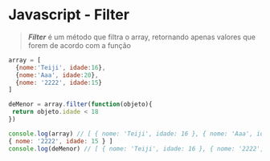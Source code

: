 # Javascript - Filter

> ***Filter*** é um método que filtra o array, retornando apenas valores que forem de acordo com a função

```javascript
array = [
  {nome:'Teiji', idade:16},
  {nome:'Aaa', idade:20},
  {nome: '2222', idade:15}
]

deMenor = array.filter(function(objeto){
 return objeto.idade < 18
})

console.log(array) // [ { nome: 'Teiji', idade: 16 }, { nome: 'Aaa', idade: 20 },
{ nome: '2222', idade: 15 } ]
console.log(deMenor) // [ { nome: 'Teiji', idade: 16 }, { nome: '2222', idade: 15 } ]
```

